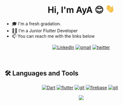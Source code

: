 <h1 align=center> Hi, I'm AyA 😊 <img src="https://github.com/ABSphreak/ABSphreak/blob/master/gifs/Hi.gif" width="30px"></h2></h1>

- 🎓 I'm a fresh gradation.
- 👨‍💻 I’m a Junior Flutter Developer
- :mailbox: You can reach me with the links below


<div align="center">
<a href="www.linkedin.com/in/aya-abdel-moneim-b75546221" target="_blank"><img src="https://img.shields.io/badge/linkedin-%230177B5?style=flat&logo=linkedin&logoColor=white" alt="LinkedIn"></a>
<a href="ayaabdelmon@gmail.com" target="_blank"><img src="https://img.shields.io/badge/Gmail-c14438?style=flat&logo=Gmail&logoColor=white" alt="gmail"></a>
<a href="https://twitter.com/AyAAbdElmonei11" target="_blank"><img src="https://img.shields.io/badge/twitter-%231FA1F1?style=flat&logo=twitter&logoColor=white" alt="twitter"></a>
</div>
<br><br>


## 🛠 Languages and Tools 
<div align="center">
  <a href="#" target="_blank"><img src="https://camo.githubusercontent.com/d54cb8a71c6e700018b4d1390e6178d544f5713b618cb11e3d9513640a82d0c9/68747470733a2f2f7777772e766563746f726c6f676f2e7a6f6e652f6c6f676f732f646172746c616e672f646172746c616e672d69636f6e2e737667" alt="Dart" width="30px" ></a>
   <a href="#" target="_blank"><img src="https://camo.githubusercontent.com/114aa59f6bfe1ff7ef3444fbb224078eb6a32c43f0ed03a6c0c3e6df67e049ec/68747470733a2f2f7777772e766563746f726c6f676f2e7a6f6e652f6c6f676f732f666c7574746572696f2f666c7574746572696f2d69636f6e2e737667" alt="flutter" width="30px"></a>
  <a href="#" target="_blank"><img src="https://camo.githubusercontent.com/fbfcb9e3dc648adc93bef37c718db16c52f617ad055a26de6dc3c21865c3321d/68747470733a2f2f7777772e766563746f726c6f676f2e7a6f6e652f6c6f676f732f6769742d73636d2f6769742d73636d2d69636f6e2e737667" alt="git" width="30px"></a>
  <a href="#" target="_blank"><img src="https://camo.githubusercontent.com/dd4b2422ed3bfc9da88c43d18550375c66f9584327dff7ecc19315ce50b96f07/68747470733a2f2f7777772e766563746f726c6f676f2e7a6f6e652f6c6f676f732f66697265626173652f66697265626173652d69636f6e2e737667" alt="firebase" width="30px"></a>
  <a href="#" target="_blank"><img src="https://camo.githubusercontent.com/ed93c2b000a76ceaad1503e7eb9356591b885227e82a36a005b9d3498b303ba5/68747470733a2f2f7777772e766563746f726c6f676f2e7a6f6e652f6c6f676f732f6669676d612f6669676d612d69636f6e2e737667" alt="git" width="30px"></a>
  <a href="#" target="_blank"><img src="" alt=""></a>
  <a href="#" target="_blank"><img src="" alt=""></a>
 </div>
<br/>
<div align=center><img  width="90px" src="https://github.com/SrishtiSinghD/SrishtiSinghD/blob/master/tenor%20(2).gif" ></div>
